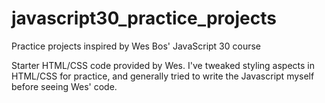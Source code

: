 # javascript30_practice_projects
Practice projects inspired by Wes Bos' JavaScript 30 course

Starter HTML/CSS code provided by Wes. 
I've tweaked styling aspects in HTML/CSS for practice, and generally tried to write the Javascript myself before seeing Wes' code.  
